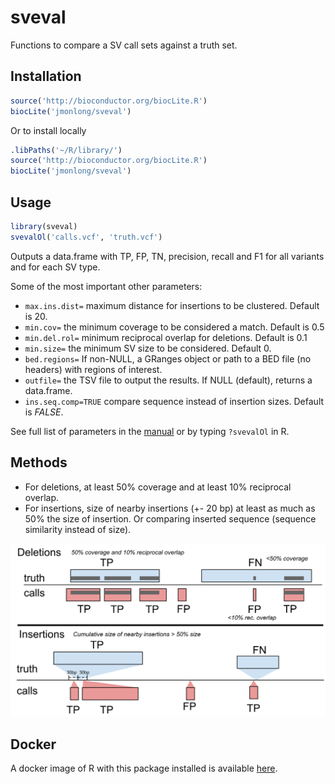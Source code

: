 # sveval

Functions to compare a SV call sets against a truth set.

## Installation

```r
source('http://bioconductor.org/biocLite.R')
biocLite('jmonlong/sveval')
```

Or to install locally

```r
.libPaths('~/R/library/')
source('http://bioconductor.org/biocLite.R')
biocLite('jmonlong/sveval')
```

## Usage

```r
library(sveval)
svevalOl('calls.vcf', 'truth.vcf')
```

Outputs a data.frame with TP, FP, TN, precision, recall and F1 for all variants and for each SV type.

Some of the most important other parameters:

- `max.ins.dist=` maximum distance for insertions to be clustered. Default is 20.
- `min.cov=` the minimum coverage to be considered a match. Default is 0.5
- `min.del.rol=` minimum reciprocal overlap for deletions. Default is 0.1
- `min.size=` the minimum SV size to be considered. Default 0.
- `bed.regions=` If non-NULL, a GRanges object or path to a BED file (no headers) with regions of interest.
- `outfile=` the TSV file to output the results. If NULL (default), returns a data.frame.
- `ins.seq.comp=TRUE` compare sequence instead of insertion sizes. Default is *FALSE*.

See full list of parameters in the [manual](docs/sveval-manual.pdf) or by typing `?svevalOl` in R.

## Methods

- For deletions, at least 50% coverage and at least 10% reciprocal overlap.
- For insertions, size of nearby insertions (+- 20 bp) at least as much as 50% the size of insertion. Or comparing inserted sequence (sequence similarity instead of size).

![](docs/ol-cartoon.svg)

## Docker

A docker image of R with this package installed is available [here](https://hub.docker.com/r/jmonlong/sveval/).
